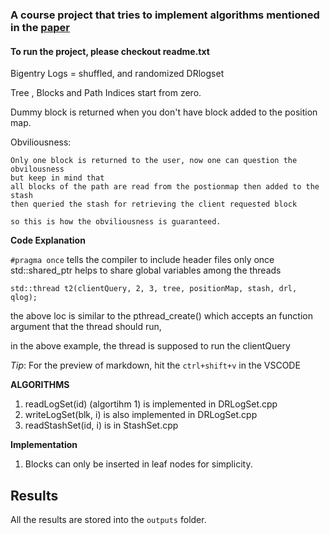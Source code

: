 ### A course project that tries to implement algorithms mentioned in the [paper](https://www.ndss-symposium.org/wp-content/uploads/2019/02/ndss2019_07B-2_Chakraborti_paper.pdf) 


#### To run the project, please checkout readme.txt

Bigentry Logs = shuffled, and randomized DRlogset

Tree , Blocks and Path Indices start from zero.


Dummy block is returned when you don't have block added to the position map.

Obviliousness:

    Only one block is returned to the user, now one can question the obvilousness
    but keep in mind that
    all blocks of the path are read from the postionmap then added to the stash 
    then queried the stash for retrieving the client requested block

    so this is how the obviliousness is guaranteed.




__Code Explanation__

`#pragma once` tells the compiler to include header files only once
std::shared_ptr helps to share global variables among the threads


`std::thread t2(clientQuery, 2, 3, tree, positionMap, stash, drl, qlog);`

the above loc is similar to the pthread_create() which accepts an function argument that the thread should run, 

in the above example, the thread is supposed to run the clientQuery


_Tip_:
For the preview of markdown, hit the `ctrl+shift+v` in the VSCODE



__ALGORITHMS__

1. readLogSet(id) (algortihm 1) is implemented in DRLogSet.cpp
2. writeLogSet(blk, i) is also  implemented in DRLogSet.cpp
3. readStashSet(id, i) is in StashSet.cpp


__Implementation__

1. Blocks can only be inserted in leaf nodes for simplicity.
   


## Results

All the results are stored into the `outputs` folder.